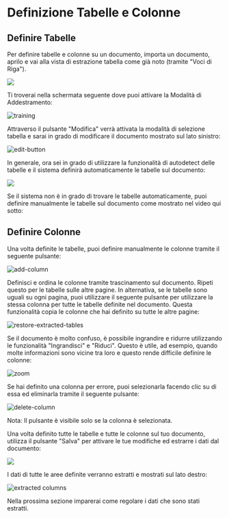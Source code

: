 # Definizione Tabelle e Colonne

## Definire Tabelle

Per definire tabelle e colonne su un documento, importa un documento, aprilo e vai alla vista di estrazione tabella come già noto (tramite "Voci di Riga").

![](https://lh7-us.googleusercontent.com/c38DEfiXVKBy07RwvVGvx2-zU3xmRtxkyLEWz9mQLSoVxpBLcjLXV8vhlAsoJ4D4GsCiqeUTNj4HwL9SobV8Qv4K8f0GvflJNcpDwBS109-iUWQQoxOYnf4Wa\_HyYNKHh7nmEFwB3y\_PCZ-iqQJtHfQ)

Ti troverai nella schermata seguente dove puoi attivare la Modalità di Addestramento:

![training](https://lh7-us.googleusercontent.com/0ZvE0RA39VuRGMGXwpscgmFsZ8f143TEqjkghY16iY0gHnJcvY3QVtpx9WK2gKLl-DC8WFiozs3ofE48FhiRXXKq2QwQFex5p17OcCLOmbC6QC2nS1P\_FKBqPYKA3MRURV75v5FXYIgIa7cPpza6Csk)

Attraverso il pulsante "Modifica" verrà attivata la modalità di selezione tabella e sarai in grado di modificare il documento mostrato sul lato sinistro:

![edit-button](https://lh7-us.googleusercontent.com/BlfuxWWMmYxnG0Ls-dkO8015bqgzGcGBzZ\_2T1nqo9TNUA7490zzNxSRHlL2wbI81KeWnglkIzqUKo04-9s0YjQnXCbmXHhAApbne9-SlcRMQ\_plo8Ckk5FcIBg0KZt7is1164qzSJxP39bKc0SfPVc)

In generale, ora sei in grado di utilizzare la funzionalità di autodetect delle tabelle e il sistema definirà automaticamente le tabelle sul documento:

![](https://lh7-us.googleusercontent.com/3aVjQLbfAhwy4KSP5eYxsyHyXapk0TvmOYgmRfiYTAAfQ6ia\_3fX2Unjc2Y42zJp1\_YSe8U\_p6hbu-5gtUsUe4Z9-WsQYJInJMV1FpdG6lITwHgJV3DX-3UYHjwS7aN09HBzUaXeO8oEPeoIpoz5GaY)

Se il sistema non è in grado di trovare le tabelle automaticamente, puoi definire manualmente le tabelle sul documento come mostrato nel video qui sotto:

## Definire Colonne

Una volta definite le tabelle, puoi definire manualmente le colonne tramite il seguente pulsante:

![add-column](https://lh7-us.googleusercontent.com/SQLCady2fdxWrkdN3O6sIvhR-KRguBruTy\_z\_CF0sWpQOXBjd6Vihp3QgZGoJzAfojwe328i6qSkNArkXhXSHr2QBuzPy1nzcVkfprGK7r1NqZvTnRLrbpNGL3OmeI964QjD3r\_L64zTMx6iO2ZBKQ4)

Definisci e ordina le colonne tramite trascinamento sul documento. Ripeti questo per le tabelle sulle altre pagine. In alternativa, se le tabelle sono uguali su ogni pagina, puoi utilizzare il seguente pulsante per utilizzare la stessa colonna per tutte le tabelle definite nel documento. Questa funzionalità copia le colonne che hai definito su tutte le altre pagine:

![restore-extracted-tables](https://lh7-us.googleusercontent.com/nkweDxlMVrFI5KmhuzfcUkFtJgzCkusWMrzSCpoujOatFtnP-scXxGsmVn1cPyCy8BZTH5zjzRPbrr9tH8yIdtQooNCpReFXTxt6q-1AAdA7gdabCkyFjmykI4zLNAiXIyKWTWD1K7okC\_foH8m14Ho)

Se il documento è molto confuso, è possibile ingrandire e ridurre utilizzando le funzionalità "Ingrandisci" e "Riduci". Questo è utile, ad esempio, quando molte informazioni sono vicine tra loro e questo rende difficile definire le colonne:

![zoom](https://lh7-us.googleusercontent.com/JSi0zXqBlVcNIDfzwuFD0dWYQrrk7mnEs3CoAragmloEtmT8OYIJ0TIVE1NIbI2\_KWN8R0ejJyx-LuOxINRuPFx6lp3x-jaL5ab6L\_0nbOQmLFmoFH9RUj0mXRjcbLDKE4nvsHSBu4nArWLYCI70QD0)

Se hai definito una colonna per errore, puoi selezionarla facendo clic su di essa ed eliminarla tramite il seguente pulsante:

![delete-column](https://lh7-us.googleusercontent.com/EkeURGmRZhKcBl-sLsohkn7P7XQqNoSLsRXZNs2Ba7xgJEfYqHiNVSZCGx6X2eKOj9afb7LSNWDN73vk3O5IvCqxv46\_JvN8iTU\_i4H\_OHyfH8coFKkDrkeVM-pVhWzQkdeb6hwI3yPJvsBPc0EXWXY)

Nota: Il pulsante è visibile solo se la colonna è selezionata.

Una volta definito tutte le tabelle e tutte le colonne sul tuo documento, utilizza il pulsante "Salva" per attivare le tue modifiche ed estrarre i dati dal documento:

![](https://lh7-us.googleusercontent.com/xp2mdwrGmuAZ\_vGsH-hKIn8k77rIPumDRZUX8z\_0BgezUghZUdkkrbghAhWPqEDIW6hjeC5\_MvQ7N8y2VN1LS6vxxDUkbZ7FcqFdWD8ufwzaTC\_xsSUFHEECS8t2p5Rs3HjKCO3fqSw9LzIcIDeYzHE)

I dati di tutte le aree definite verranno estratti e mostrati sul lato destro:

![extracted columns](https://lh7-us.googleusercontent.com/2oydJFwY2q19XmWx-uUib\_EBsRHMDKrFww4SJn1nZ0u2fcdWrGnJUPSyM4pKkW7g077AAT3YnUdvXZsdMiZ4dlNHBqMPUELNZTk6O7POMqY7Vu3uQxzLaa5Roz08-8xr6cXmWRb5MawH\_A8YuywTTBM)

Nella prossima sezione imparerai come regolare i dati che sono stati estratti.
